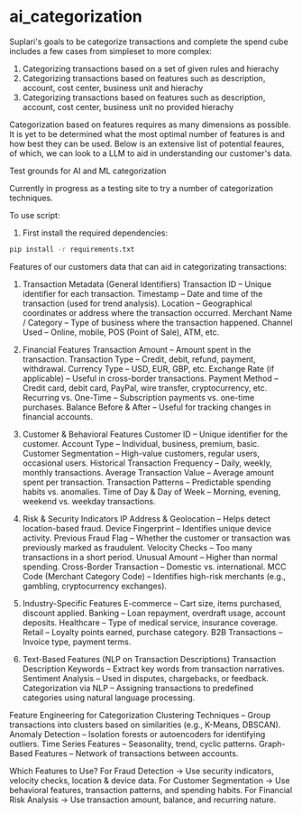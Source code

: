 # ai_categorization

Suplari's goals to be categorize transactions and complete the spend cube includes a few cases from simpleset to more complex:

1. Categorizing transactions based on a set of given rules and hierachy
2.  Categorizing transactions based on features such as description, account, cost center, business unit and hierachy
3.  Categorizing transactions based on features such as description, account, cost center, business unit no provided hierachy

Categorization based on features requires as many dimensions as possible. It is yet to be determined what the most optimal number of features is and how best they can be used. Below is an extensive list of potential feaures, of which, we can look to a LLM to aid in understanding our customer's data.


Test grounds for AI and ML categorization

Currently in progress as a testing site to try a number of categorization techniques.

To use script:

1. First install the required dependencies:
```bash
pip install -r requirements.txt
```

Features of our customers data that can aid in categorizating transactions:

1. Transaction Metadata (General Identifiers)
Transaction ID – Unique identifier for each transaction.
Timestamp – Date and time of the transaction (used for trend analysis).
Location – Geographical coordinates or address where the transaction occurred.
Merchant Name / Category – Type of business where the transaction happened.
Channel Used – Online, mobile, POS (Point of Sale), ATM, etc.

2. Financial Features
Transaction Amount – Amount spent in the transaction.
Transaction Type – Credit, debit, refund, payment, withdrawal.
Currency Type – USD, EUR, GBP, etc.
Exchange Rate (if applicable) – Useful in cross-border transactions.
Payment Method – Credit card, debit card, PayPal, wire transfer, cryptocurrency, etc.
Recurring vs. One-Time – Subscription payments vs. one-time purchases.
Balance Before & After – Useful for tracking changes in financial accounts.

3. Customer & Behavioral Features
Customer ID – Unique identifier for the customer.
Account Type – Individual, business, premium, basic.
Customer Segmentation – High-value customers, regular users, occasional users.
Historical Transaction Frequency – Daily, weekly, monthly transactions.
Average Transaction Value – Average amount spent per transaction.
Transaction Patterns – Predictable spending habits vs. anomalies.
Time of Day & Day of Week – Morning, evening, weekend vs. weekday transactions.

4. Risk & Security Indicators
IP Address & Geolocation – Helps detect location-based fraud.
Device Fingerprint – Identifies unique device activity.
Previous Fraud Flag – Whether the customer or transaction was previously marked as fraudulent.
Velocity Checks – Too many transactions in a short period.
Unusual Amount – Higher than normal spending.
Cross-Border Transaction – Domestic vs. international.
MCC Code (Merchant Category Code) – Identifies high-risk merchants (e.g., gambling, cryptocurrency exchanges).

5. Industry-Specific Features
E-commerce – Cart size, items purchased, discount applied.
Banking – Loan repayment, overdraft usage, account deposits.
Healthcare – Type of medical service, insurance coverage.
Retail – Loyalty points earned, purchase category.
B2B Transactions – Invoice type, payment terms.

6. Text-Based Features (NLP on Transaction Descriptions)
Transaction Description Keywords – Extract key words from transaction narratives.
Sentiment Analysis – Used in disputes, chargebacks, or feedback.
Categorization via NLP – Assigning transactions to predefined categories using natural language processing.

Feature Engineering for Categorization
Clustering Techniques – Group transactions into clusters based on similarities (e.g., K-Means, DBSCAN).
Anomaly Detection – Isolation forests or autoencoders for identifying outliers.
Time Series Features – Seasonality, trend, cyclic patterns.
Graph-Based Features – Network of transactions between accounts.

Which Features to Use?
For Fraud Detection → Use security indicators, velocity checks, location & device data.
For Customer Segmentation → Use behavioral features, transaction patterns, and spending habits.
For Financial Risk Analysis → Use transaction amount, balance, and recurring nature.